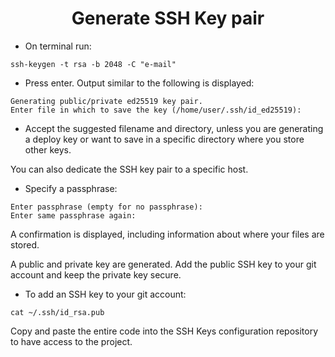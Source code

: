 <div align="center">
    <h1>Generate SSH Key pair</h1>
</div>

- On terminal run:
```
ssh-keygen -t rsa -b 2048 -C "e-mail"
```

- Press enter. Output similar to the following is displayed:
```
Generating public/private ed25519 key pair.
Enter file in which to save the key (/home/user/.ssh/id_ed25519):
```

- Accept the suggested filename and directory, unless you are generating a deploy key or want to save in a specific directory where you store other keys.

You can also dedicate the SSH key pair to a specific host.

- Specify a passphrase:

```
Enter passphrase (empty for no passphrase):
Enter same passphrase again:
```

A confirmation is displayed, including information about where your files are stored.

A public and private key are generated. Add the public SSH key to your git account and keep the private key secure.

- To add an SSH key to your git account:

```
cat ~/.ssh/id_rsa.pub
```

Copy and paste the entire code into the SSH Keys configuration repository to have access to the project.
